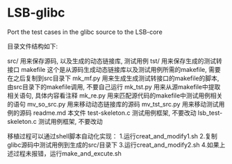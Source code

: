 # LSB-glibc
Port the test cases in the glibc source to the LSB-core

目录文件结构如下:

src/ 用来保存源码, 以及生成的动态链接库, 测试用例 
tst/ 用来保存生成的测试转接口 
makefile 这个是从源码生成动态链接库以及测试用例所需的makefile, 需要在之后复制到src目录下 
mk_mf.py 用来生成生成测试转接口的makefile的脚本, 由src目录下的makefile调用, 不要自己运行 
mk_tst.py 用来从源makefile中提取相关语句, 具体内容看注释 
mk_re.py 用来匹配源代码的makefile中测试用例相关的语句 
mv_so_src.py 用来移动动态链接库的源码 
mv_tst_src.py 用来移动测试用例的源码 
readme.md 本文件 
test-skeleton.c 测试用例框架, 不要改动 
lsb_test-skeleton.c 测试用例框架, 不要改动

移植过程可以通过shell脚本自动化实现： 
1.运行creat_and_modify1.sh 
2.复制glibc源码中测试用例到生成的src/目录下 
3.运行creat_and_modify2.sh 
4.如果上述过程未报错，运行make_and_excute.sh
